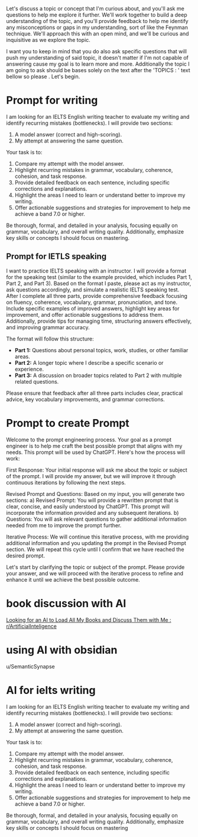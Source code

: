 

Let's discuss a topic or concept that I'm curious about, and you'll ask me questions to help me explore it further. We'll work together to build a deep understanding of the topic, and you'll provide feedback to help me identify any misconceptions or gaps in my understanding, sort of like the Feynman technique. We'll approach this with an open mind, and we'll be curious and inquisitive as we explore the topic.

I want you to keep in mind that you do also ask specific questions that will push my understanding of said topic, it doesn't matter if I'm not capable of answering cause my goal is to learn more and more. Additionally the topic I am going to ask should be bases solely on the text after the 'TOPICS : '  text bellow so please  . Let's begin. 

# Prompt for writing 

I am looking for an IELTS English writing teacher to evaluate my writing and identify recurring mistakes (bottlenecks). I will provide two sections:

1. A model answer (correct and high-scoring).
2. My attempt at answering the same question.

Your task is to:

1. Compare my attempt with the model answer.
2. Highlight recurring mistakes in grammar, vocabulary, coherence, cohesion, and task response.
3. Provide detailed feedback on each sentence, including specific corrections and explanations.
4. Highlight the areas I need to learn or understand better to improve my writing.
5. Offer actionable suggestions and strategies for improvement to help me achieve a band 7.0 or higher.

Be thorough, formal, and detailed in your analysis, focusing equally on grammar, vocabulary, and overall writing quality. Additionally, emphasize key skills or concepts I should focus on mastering.


## Prompt for IETLS speaking 
I want to practice IELTS speaking with an instructor. I will provide a format for the speaking test (similar to the example provided, which includes Part 1, Part 2, and Part 3). Based on the format I paste, please act as my instructor, ask questions accordingly, and simulate a realistic IELTS speaking test. After I complete all three parts, provide comprehensive feedback focusing on fluency, coherence, vocabulary, grammar, pronunciation, and tone. Include specific examples of improved answers, highlight key areas for improvement, and offer actionable suggestions to address them. Additionally, provide tips for managing time, structuring answers effectively, and improving grammar accuracy.

The format will follow this structure:

- **Part 1:** Questions about personal topics, work, studies, or other familiar areas.
- **Part 2:** A longer topic where I describe a specific scenario or experience.
- **Part 3:** A discussion on broader topics related to Part 2 with multiple related questions.

Please ensure that feedback after all three parts includes clear, practical advice, key vocabulary improvements, and grammar corrections.
# Prompt to create  Prompt 
Welcome to the prompt engineering process. Your goal as a prompt engineer is to help me craft the best possible prompt that aligns with my needs. This prompt will be used by ChatGPT. Here's how the process will work:

First Response: Your initial response will ask me about the topic or subject of the prompt. I will provide my answer, but we will improve it through continuous iterations by following the next steps.

Revised Prompt and Questions: Based on my input, you will generate two sections: a) Revised Prompt: You will provide a rewritten prompt that is clear, concise, and easily understood by ChatGPT. This prompt will incorporate the information provided and any subsequent iterations. b) Questions: You will ask relevant questions to gather additional information needed from me to improve the prompt further.

Iterative Process: We will continue this iterative process, with me providing additional information and you updating the prompt in the Revised Prompt section. We will repeat this cycle until I confirm that we have reached the desired prompt.

Let's start by clarifying the topic or subject of the prompt. Please provide your answer, and we will proceed with the iterative process to refine and enhance it until we achieve the best possible outcome.

# book discussion with AI 
[Looking for an AI to Load All My Books and Discuss Them with Me : r/ArtificialInteligence](https://www.reddit.com/r/ArtificialInteligence/comments/1esrk4j/looking_for_an_ai_to_load_all_my_books_and/)

# using AI with obsidian 

u/SemanticSynapse




# AI for ielts writing 
I am looking for an IELTS English writing teacher to evaluate my writing and identify recurring mistakes (bottlenecks). I will provide two sections:

1. A model answer (correct and high-scoring).
2. My attempt at answering the same question.

Your task is to:

1. Compare my attempt with the model answer.
2. Highlight recurring mistakes in grammar, vocabulary, coherence, cohesion, and task response.
3. Provide detailed feedback on each sentence, including specific corrections and explanations.
4. Highlight the areas I need to learn or understand better to improve my writing.
5. Offer actionable suggestions and strategies for improvement to help me achieve a band 7.0 or higher.

Be thorough, formal, and detailed in your analysis, focusing equally on grammar, vocabulary, and overall writing quality. Additionally, emphasize key skills or concepts I should focus on mastering
